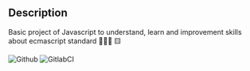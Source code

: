 ## Description
Basic project of Javascript to understand, learn and improvement skills about ecmascript standard 👨🏻‍💻 🟨

![Github](https://github.com/zearkiatos/ecmascript-web/actions/workflows/action.yml/badge.svg)
![GitlabCI](https://gitlab.com/caprilespe/ecmascript-web/badges/develop/pipeline.svg)